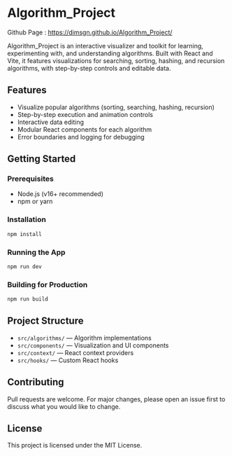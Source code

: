 # Algorithm_Project

Github Page : https://dimsgn.github.io/Algorithm_Project/

Algorithm_Project is an interactive visualizer and toolkit for learning, experimenting with, and understanding algorithms. Built with React and Vite, it features visualizations for searching, sorting, hashing, and recursion algorithms, with step-by-step controls and editable data.

## Features
- Visualize popular algorithms (sorting, searching, hashing, recursion)
- Step-by-step execution and animation controls
- Interactive data editing
- Modular React components for each algorithm
- Error boundaries and logging for debugging

## Getting Started

### Prerequisites
- Node.js (v16+ recommended)
- npm or yarn

### Installation
```bash
npm install
```

### Running the App
```bash
npm run dev
```

### Building for Production
```bash
npm run build
```

## Project Structure
- `src/algorithms/` — Algorithm implementations
- `src/components/` — Visualization and UI components
- `src/context/` — React context providers
- `src/hooks/` — Custom React hooks

## Contributing
Pull requests are welcome. For major changes, please open an issue first to discuss what you would like to change.

## License
This project is licensed under the MIT License.
